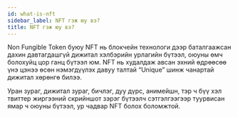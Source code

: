 ```yaml
---
id: what-is-nft
sidebar_label: NFT гэж юу вэ?
title: NFT гэж юу вэ?
---
```

Non Fungible Token буюу NFT нь блокчейн технологи дээр баталгаажсан дахин давтагдашгүй дижитал хэлбэрийн урлагийн бүтээл, оюуны өмч болохуйц цор ганц бүтээл юм. NFT нь худалдаж авсан эхний өдрөөсөө үнэ цэнээ өсөн нэмэгдүүлэх давуу талтай “Unique” шинж чанартай дижитал хөрөнгө билээ. 

Уран зураг, дижитал зураг, бичлэг, дуу дүрс, анимейшн, тэр ч бүү хэл твиттер жиргээний скрийншот зэрэг бүтээлч сэтгэлгээгээр туурвисан ямар ч оюуны бүтээл, ур чадвар NFT болох боломжтой.